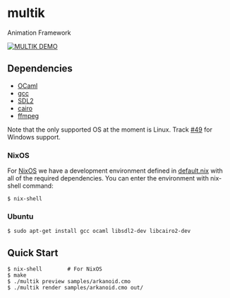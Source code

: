 # multik

Animation Framework

[![MULTIK DEMO](https://img.youtube.com/vi/6QAeNTOdhsk/0.jpg)](https://www.youtube.com/watch?v=6QAeNTOdhsk)

## Dependencies

- [OCaml]
- [gcc]
- [SDL2]
- [cairo]
- [ffmpeg]

Note that the only supported OS at the moment is Linux. Track [#49] for Windows support.

### NixOS

For [NixOS] we have a development environment defined in [default.nix]
with all of the required dependencies. You can enter the environment
with nix-shell command:

```console
$ nix-shell
```

### Ubuntu

```console
$ sudo apt-get install gcc ocaml libsdl2-dev libcairo2-dev
```

## Quick Start

```console
$ nix-shell        # For NixOS
$ make
$ ./multik preview samples/arkanoid.cmo
$ ./multik render samples/arkanoid.cmo out/
```

[OCaml]: http://www.ocaml.org/
[gcc]: https://gcc.gnu.org/
[SDL2]: https://www.libsdl.org/
[cairo]: https://www.cairographics.org/
[ffmpeg]: https://ffmpeg.org/
[#49]: https://github.com/tsoding/multik/issues/49
[NixOS]: https://nixos.org/
[default.nix]: ./default.nix
